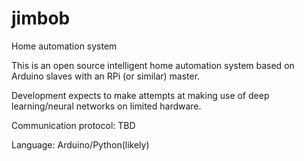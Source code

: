 # jimbob
Home automation system

This is an open source intelligent home automation system based on Arduino slaves with an RPi (or similar) master.

Development expects to make attempts at making use of deep learning/neural networks on limited hardware.

Communication protocol: TBD

Language: Arduino/Python(likely)
